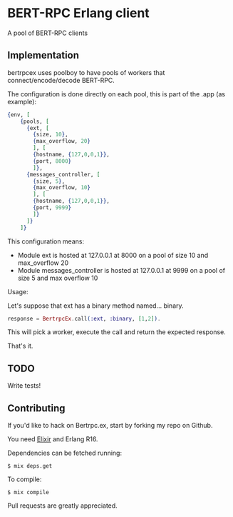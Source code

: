 # BERT-RPC Erlang client

A pool of BERT-RPC clients

## Implementation

bertrpcex uses poolboy to have pools of workers that connect/encode/decode BERT-RPC.

The configuration is done directly on each pool, this is part of the .app (as example):

```elixir
{env, [
    {pools, [
      {ext, [
        {size, 10},
        {max_overflow, 20}
        ], [
        {hostname, {127,0,0,1}},
        {port, 8000}
        ]},
      {messages_controller, [
        {size, 5},
        {max_overflow, 10}
        ], [
        {hostname, {127,0,0,1}},
        {port, 9999}
        ]}
      ]}
    ]}
```

This configuration means:

* Module ext is hosted at 127.0.0.1 at 8000 on a pool of size 10 and max_overflow 20
* Module messages_controller is hosted at 127.0.0.1 at 9999 on a pool of size 5 and max overflow 10

Usage:

Let's suppose that ext has a binary method named... binary.

```elixir
response = BertrpcEx.call(:ext, :binary, [1,2]).
```

This will pick a worker, execute the call and return the expected response.

That's it.

## TODO

Write tests!

## Contributing

If you'd like to hack on Bertrpc.ex, start by forking my repo on Github.

You need [Elixir](http://www.elixir-lang.org) and Erlang R16.

Dependencies can be fetched running:

```
$ mix deps.get
```

To compile:

```
$ mix compile
```

Pull requests are greatly appreciated.


